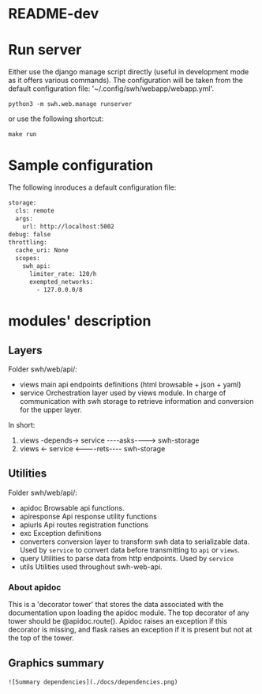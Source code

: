 README-dev
==========

# Run server

Either use the django manage script directly (useful in development mode as it offers various commands).
The configuration will be taken from the default configuration file: '~/.config/swh/webapp/webapp.yml'.

```
python3 -m swh.web.manage runserver
```

or use the following shortcut:

```
make run
```

# Sample configuration

The following inroduces a default configuration file:
```
storage:
  cls: remote
  args:
    url: http://localhost:5002
debug: false
throttling:
  cache_uri: None
  scopes:
    swh_api:
      limiter_rate: 120/h
      exempted_networks:
        - 127.0.0.0/8
```

# modules' description

## Layers

Folder swh/web/api/:

- views          main api endpoints definitions (html browsable + json + yaml)
- service        Orchestration layer used by views module.
                 In charge of communication with swh storage to retrieve
                 information and conversion for the upper layer.

In short:
1. views -depends-> service ----asks----> swh-storage
2. views <- service <----rets---- swh-storage

## Utilities

Folder swh/web/api/:

- apidoc         Browsable api functions.
- apiresponse    Api response utility functions
- apiurls        Api routes registration functions
- exc            Exception definitions
- converters     conversion layer to transform swh data to serializable data.
                 Used by `service` to convert data before transmitting to `api` or `views`.
- query          Utilities to parse data from http endpoints.
                 Used by `service`
- utils          Utilities used throughout swh-web-api.

### About apidoc

This is a 'decorator tower' that stores the data associated with the
documentation upon loading the apidoc module. The top decorator of any
tower should be @apidoc.route(). Apidoc raises an exception if this
decorator is missing, and flask raises an exception if it is present
but not at the top of the tower.

## Graphics summary

    ![Summary dependencies](./docs/dependencies.png)

